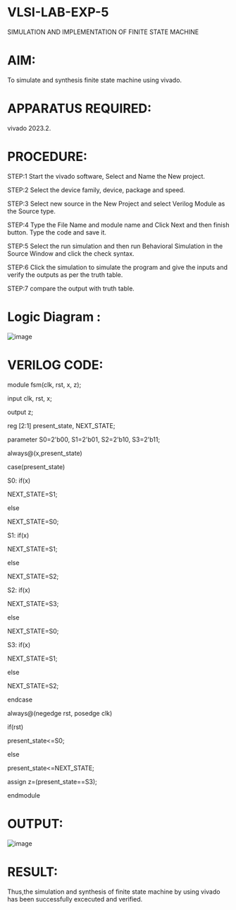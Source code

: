 # VLSI-LAB-EXP-5
SIMULATION AND IMPLEMENTATION OF FINITE STATE MACHINE

# AIM:
 To simulate and synthesis finite state machine using vivado.
# APPARATUS REQUIRED: 
  vivado 2023.2.
# PROCEDURE: 
STEP:1 Start the vivado software, Select and Name the New project.

STEP:2 Select the device family, device, package and speed.

STEP:3 Select new source in the New Project and select Verilog Module as the Source type.

STEP:4 Type the File Name and module name and Click Next and then finish button. Type the code and save it.

STEP:5 Select the run simulation and then run Behavioral Simulation in the Source Window and click the check syntax.

STEP:6 Click the simulation to simulate the program and give the inputs and verify the outputs as per the truth table.

STEP:7 compare the output with truth table.

# Logic Diagram :
![image](https://github.com/Irakamchaitanya/VLSI-LAB-EXP-5/assets/161814091/054addd3-c5f0-4908-bb0b-bb40763ed825)
# VERILOG CODE:
module fsm(clk, rst, x, z);

input clk, rst, x;

output z;

reg [2:1] present_state, NEXT_STATE;

parameter S0=2'b00, S1=2'b01, S2=2'b10, S3=2'b11;

always@(x,present_state)

case(present_state)

S0: if(x)

NEXT_STATE=S1;

else

NEXT_STATE=S0;

S1: if(x)

NEXT_STATE=S1;

else

NEXT_STATE=S2;

S2: if(x)

NEXT_STATE=S3;

else

NEXT_STATE=S0;

S3: if(x)

NEXT_STATE=S1;

else

NEXT_STATE=S2;

endcase

always@(negedge rst, posedge clk)

if(rst)

present_state<=S0;

else

present_state<=NEXT_STATE;

assign z=(present_state==S3);

endmodule

# OUTPUT:
![image](https://github.com/Irakamchaitanya/VLSI-LAB-EXP-5/assets/161814091/de3b7907-59e5-480c-9fe5-cbf9f712b4de)
# RESULT:
Thus,the simulation and synthesis of finite state machine by using vivado has been successfully excecuted and verified.
